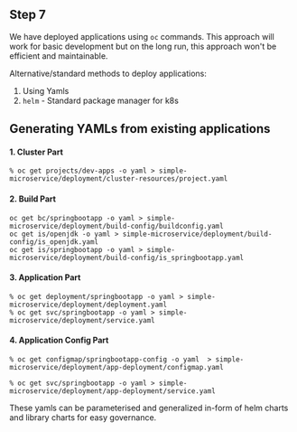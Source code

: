 ## Step 7

We have deployed applications using ``oc`` commands. This approach will work for basic development but on the long run, this approach won't be efficient and maintainable.

Alternative/standard methods to deploy applications:

1. Using Yamls
2. ``helm`` - Standard package manager for k8s

## Generating YAMLs from existing applications

#### 1. Cluster Part
```
% oc get projects/dev-apps -o yaml > simple-microservice/deployment/cluster-resources/project.yaml
```
#### 2. Build Part
```
oc get bc/springbootapp -o yaml > simple-microservice/deployment/build-config/buildconfig.yaml
oc get is/openjdk -o yaml > simple-microservice/deployment/build-config/is_openjdk.yaml
oc get is/springbootapp -o yaml > simple-microservice/deployment/build-config/is_springbootapp.yaml
```

#### 3. Application Part
```
% oc get deployment/springbootapp -o yaml > simple-microservice/deployment/deployment.yaml
% oc get svc/springbootapp -o yaml > simple-microservice/deployment/service.yaml
```

#### 4. Application Config Part
```
% oc get configmap/springbootapp-config -o yaml  > simple-microservice/deployment/app-deployment/configmap.yaml 

% oc get svc/springbootapp -o yaml > simple-microservice/deployment/app-deployment/service.yaml
```

These yamls can be parameterised and generalized in-form of helm charts and library charts for easy governance.
